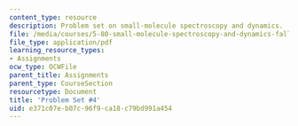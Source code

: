 ```yaml
---
content_type: resource
description: Problem set on small-molecule spectroscopy and dynamics.
file: /media/courses/5-80-small-molecule-spectroscopy-and-dynamics-fall-2008/e371c07eb07c96f9ca18c79bd991a454_ps4_1991.pdf
file_type: application/pdf
learning_resource_types:
- Assignments
ocw_type: OCWFile
parent_title: Assignments
parent_type: CourseSection
resourcetype: Document
title: 'Problem Set #4'
uid: e371c07e-b07c-96f9-ca18-c79bd991a454
---
```

